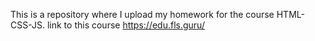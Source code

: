 This is a repository where I upload my homework for the course HTML-CSS-JS.
link to this course https://edu.fls.guru/
